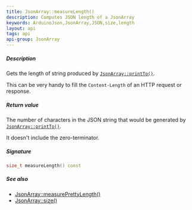 ```yaml
---
title: JsonArray::measureLength()
description: Computes JSON length of a JsonArray
keywords: ArduinoJson,JsonArray,JSON,size,length
layout: api
tags: api
api-group: JsonArray
---
```


##### Description

Gets the length of string produced by [`JsonArray::printTo()`]({{site.baseurl}}/api/jsonarray/printto/).

This can be very handy to fill the `Content-Length` of an HTTP request or response.

##### Return value

The number of characters in the JSON string that would be generated by [`JsonArray::printTo()`]({{site.baseurl}}/api/jsonarray/printto/).

It doesn't include the zero-terminator.

##### Signature

```c++
size_t measureLength() const
```

##### See also

* [JsonArray::measurePrettyLength()]({{site.baseurl}}/api/jsonarray/measureprettylength/)
* [JsonArray::size()]({{site.baseurl}}/api/jsonarray/size/)